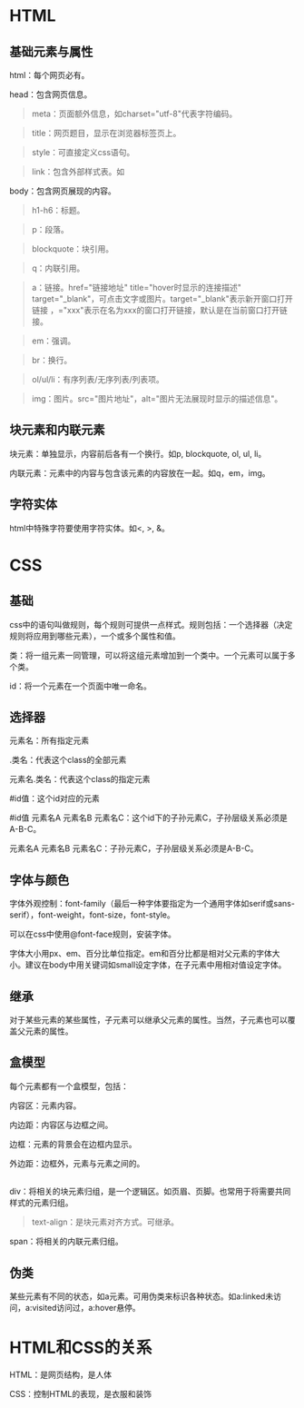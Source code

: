 # HTML

## 基础元素与属性

html：每个网页必有。

head：包含网页信息。

> meta：页面额外信息，如charset="utf-8"代表字符编码。

> title：网页题目，显示在浏览器标签页上。

> style：可直接定义css语句。

> link：包含外部样式表。如<link rel="stylesheet" href="css文件路径">

body：包含网页展现的内容。

> h1-h6：标题。

> p：段落。

> blockquote：块引用。

> q：内联引用。

> a：链接。href="链接地址" title="hover时显示的连接描述" target="_blank"，可点击文字或图片。target="_blank"表示新开窗口打开链接
，="xxx"表示在名为xxx的窗口打开链接，默认是在当前窗口打开链接。

> em：强调。

> br：换行。

> ol/ul/li：有序列表/无序列表/列表项。

> img：图片。src="图片地址"，alt="图片无法展现时显示的描述信息"。

## 块元素和内联元素

块元素：单独显示，内容前后各有一个换行。如p, blockquote, ol, ul, li。

内联元素：元素中的内容与包含该元素的内容放在一起。如q，em，img。

## 字符实体

html中特殊字符要使用字符实体。如<, >, &。

# CSS

## 基础

css中的语句叫做规则，每个规则可提供一点样式。规则包括：一个选择器（决定规则将应用到哪些元素），一个或多个属性和值。

类：将一组元素一同管理，可以将这组元素增加到一个类中。一个元素可以属于多个类。

id：将一个元素在一个页面中唯一命名。

## 选择器

元素名：所有指定元素

.类名：代表这个class的全部元素

元素名.类名：代表这个class的指定元素

\#id值：这个id对应的元素

\#id值 元素名A 元素名B 元素名C：这个id下的子孙元素C，子孙层级关系必须是A-B-C。

元素名A 元素名B 元素名C：子孙元素C，子孙层级关系必须是A-B-C。

## 字体与颜色

字体外观控制：font-family（最后一种字体要指定为一个通用字体如serif或sans-serif），font-weight，font-size，font-style。

可以在css中使用@font-face规则，安装字体。

字体大小用px、em、百分比单位指定。em和百分比都是相对父元素的字体大小。建议在body中用关键词如small设定字体，在子元素中用相对值设定字体。

## 继承

对于某些元素的某些属性，子元素可以继承父元素的属性。当然，子元素也可以覆盖父元素的属性。

## 盒模型

每个元素都有一个盒模型，包括：

内容区：元素内容。

内边距：内容区与边框之间。

边框：元素的背景会在边框内显示。

外边距：边框外，元素与元素之间的。

## <div> <span>

div：将相关的块元素归组，是一个逻辑区。如页眉、页脚。也常用于将需要共同样式的元素归组。

> text-align：是块元素对齐方式。可继承。

span：将相关的内联元素归组。

## 伪类

某些元素有不同的状态，如a元素。可用伪类来标识各种状态。如a:linked未访问，a:visited访问过，a:hover悬停。

# HTML和CSS的关系

HTML：是网页结构，是人体

CSS：控制HTML的表现，是衣服和装饰
